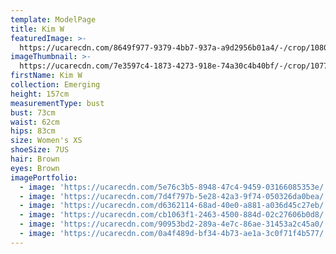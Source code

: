 ```yaml
---
template: ModelPage
title: Kim W
featuredImage: >-
  https://ucarecdn.com/8649f977-9379-4bb7-937a-a9d2956b01a4/-/crop/1080x568/0,0/-/preview/
imageThumbnail: >-
  https://ucarecdn.com/7e3597c4-1873-4273-918e-74a30c4b40bf/-/crop/1077x1227/0,0/-/preview/
firstName: Kim W
collection: Emerging
height: 157cm
measurementType: bust
bust: 73cm
waist: 62cm
hips: 83cm
size: Women's XS
shoeSize: 7US
hair: Brown
eyes: Brown
imagePortfolio:
  - image: 'https://ucarecdn.com/5e76c3b5-8948-47c4-9459-03166085353e/'
  - image: 'https://ucarecdn.com/7d4f797b-5e28-42a3-9f74-050326da0bea/'
  - image: 'https://ucarecdn.com/d6362114-68ad-40e0-a881-a036d45c27eb/'
  - image: 'https://ucarecdn.com/cb1063f1-2463-4500-884d-02c27606b0d8/'
  - image: 'https://ucarecdn.com/90953bd2-289a-4e7c-86ae-31453a2c45a0/'
  - image: 'https://ucarecdn.com/0a4f489d-bf34-4b73-ae1a-3c0f71f4b577/'
---
```


